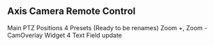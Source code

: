 Axis Camera Remote Control
--------------------------------------
Main PTZ Positions
4 Presets (Ready to be renames)
Zoom +, Zoom -
CamOverlay Widget 4 Text Field update
